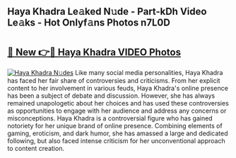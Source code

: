 ## Haya Khadra Le𝚊ked N𝚞de - Part-kDh Video Le𝚊ks - Hot Onlyf𝚊ns Photos n7L0D

# <h2><a href="http://ab33944.deff.icu/?id=Haya+Khadra">🔗 New 👉🔴 Haya Khadra VIDEO Photos</a></h2>

[![Haya Khadra N𝚞des](https://i.imgur.com/rIISA9y.gif)](http://ab33944.deff.icu/?id=Haya+Khadra)
Like many social media personalities, Haya Khadra has faced her fair share of controversies and criticisms. From her explicit content to her involvement in various feuds, Haya Khadra's online presence has been a subject of debate and discussion. However, she has always remained unapologetic about her choices and has used these controversies as opportunities to engage with her audience and address any concerns or misconceptions. Haya Khadra is a controversial figure who has gained notoriety for her unique brand of online presence. Combining elements of gaming, eroticism, and dark humor, she has amassed a large and dedicated following, but also faced intense criticism for her unconventional approach to content creation.
